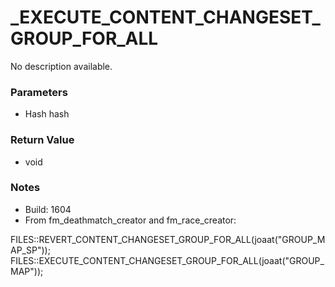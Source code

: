 # _EXECUTE_CONTENT_CHANGESET_GROUP_FOR_ALL

No description available.

### Parameters
* Hash hash

### Return Value
* void

### Notes
* Build: 1604
* From fm_deathmatch_creator and fm_race_creator:

FILES::REVERT_CONTENT_CHANGESET_GROUP_FOR_ALL(joaat("GROUP_MAP_SP"));
FILES::EXECUTE_CONTENT_CHANGESET_GROUP_FOR_ALL(joaat("GROUP_MAP"));

